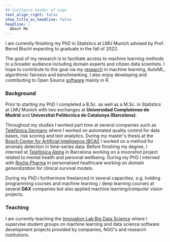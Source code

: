 ```yaml
---
## Configure header of page
text_align_right: false
show_title_as_headline: false
headline: |
  About Me
---
```


<!-- this is a subheadline -->
I am currently finishing my PhD in Statistics at LMU Munich advised by Prof. Bernd Bischl expecting to graduate in the fall of 2022.

The goal of my research is to facilitate access to machine learning methods to a broader audience including domain experts and citizen data scientists. I hope to contribute to this goal via my [research](/research/) in machine learning, AutoML, algorithmic fairness and benchmarking. I also enjoy developing and contributing to Open Source [software](/software/) mainly in R.

### Background 
Prior to starting my PhD I completed a B.Sc. as well as a M.Sc. in Statistics at LMU Munich with two exchanges at **Universidad Complutense de Madrid** and **Universitat Politècnica de Catalunya (Barcelona)**.

Throughout my studies I worked part time at several companies such as [Telefónica Germany](https://www.telefonica.de/home-corporate-en.html) where I worked on automated quality control for data bases, risk scoring and text analytics. 
During my master's thesis at the [Bosch Center for Artificial Intelligence (BCAI)](https://www.bosch-ai.com/) I worked on a method for anomaly detection in time-series data. Before finishing my degree, I interned at [Telefónica Alpha](https://www.linkedin.com/company/telefonica-innovacion-alpha/) in Barcelona working on a moonshot project related to mental health and personal wellbeing. During my PhD I interned with [Roche Pharma](https://www.roche.ch/en/pharma.htm) in personalised healthcare working on *domain generalization* for clinical survival models. 

During my PhD i furthermore freelanced in several capacities, e.g. holding programming courses and machine learning / deep learning courses at several **DAX** companies but also applied machine learning/computer vision projects.

### Teaching 

I am currently teaching the [Innovation Lab Big Data Science](https://innolab.ifi.lmu.de/) where I supervise student groups on machine learning  and data science software development projects provided by companies, NGO's and research institutions.